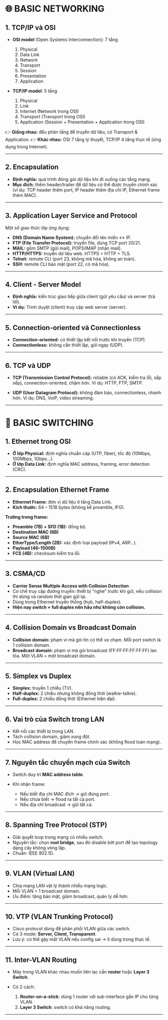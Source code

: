 # 🌐 BASIC NETWORKING

## 1. TCP/IP và OSI

* **OSI model** (Open Systems Interconnection): 7 tầng

  1. Physical
  2. Data Link
  3. Network
  4. Transport
  5. Session
  6. Presentation
  7. Application

* **TCP/IP model**: 5 tầng

  1. Physical
  2. Link
  3. Internet (Network trong OSI)
  4. Transport (Transport trong OSI)
  5. Application (Session + Presentation + Application trong OSI)

👉 **Giống nhau:** đều phân tầng để truyền dữ liệu, có Transport & Application.
👉 **Khác nhau:** OSI 7 tầng lý thuyết, TCP/IP 4 tầng thực tế (ứng dụng trong Internet).

---

## 2. Encapsulation

* **Định nghĩa:** quá trình đóng gói dữ liệu khi đi xuống các tầng mạng.
* **Mục đích:** thêm header/trailer để dữ liệu có thể được truyền chính xác (ví dụ: TCP header thêm port, IP header thêm địa chỉ IP, Ethernet frame thêm MAC).

---

## 3. Application Layer Service and Protocol

Một số giao thức lớp ứng dụng:

* **DNS (Domain Name System):** chuyển đổi tên miền ↔ IP.
* **FTP (File Transfer Protocol):** truyền file, dùng TCP port 20/21.
* **MAIL:** gồm SMTP (gửi mail), POP3/IMAP (nhận mail).
* **HTTP/HTTPS:** truyền dữ liệu web. HTTPS = HTTP + TLS.
* **Telnet:** remote CLI (port 23, không mã hóa, không an toàn).
* **SSH:** remote CLI bảo mật (port 22, có mã hóa).

---

## 4. Client - Server Model

* **Định nghĩa:** kiến trúc giao tiếp giữa client (gửi yêu cầu) và server (trả lời).
* **Ví dụ:** Trình duyệt (client) truy cập web server (server).

---

## 5. Connection-oriented và Connectionless

* **Connection-oriented:** có thiết lập kết nối trước khi truyền (TCP).
* **Connectionless:** không cần thiết lập, gửi ngay (UDP).

---

## 6. TCP và UDP

* **TCP (Transmission Control Protocol):** reliable (có ACK, kiểm tra lỗi, sắp xếp), connection-oriented, chậm hơn.
  Ví dụ: HTTP, FTP, SMTP.

* **UDP (User Datagram Protocol):** không đảm bảo, connectionless, nhanh hơn.
  Ví dụ: DNS, VoIP, video streaming.

---

# 🔀 BASIC SWITCHING

## 1. Ethernet trong OSI

* **Ở lớp Physical:** định nghĩa chuẩn cáp (UTP, fiber), tốc độ (10Mbps, 100Mbps, 1Gbps…).
* **Ở lớp Data Link:** định nghĩa MAC address, framing, error detection (CRC).

---

## 2. Encapsulation Ethernet Frame

* **Ethernet Frame:** đơn vị dữ liệu ở tầng Data Link.
* **Kích thước:** 64 – 1518 bytes (không kể preamble, IFG).

**Trường trong frame:**

* **Preamble (7B) + SFD (1B):** đồng bộ.
* **Destination MAC (6B)**
* **Source MAC (6B)**
* **EtherType/Length (2B):** xác định loại payload (IPv4, ARP…).
* **Payload (46–1500B)**
* **FCS (4B):** checksum kiểm tra lỗi.

---

## 3. CSMA/CD

* **Carrier Sense Multiple Access with Collision Detection**
* Cơ chế truy cập đường truyền: thiết bị "nghe" trước khi gửi, nếu collision thì dừng và random thời gian gửi lại.
* Dùng trong Ethernet truyền thống (hub, half-duplex).
* **Hiện nay switch + full duplex nên hầu như không còn collision.**

---

## 4. Collision Domain vs Broadcast Domain

* **Collision domain:** phạm vi mà gói tin có thể va chạm. Mỗi port switch là 1 collision domain.
* **Broadcast domain:** phạm vi mà gói broadcast (FF:FF:FF:FF:FF:FF) lan tỏa. Một VLAN = một broadcast domain.

---

## 5. Simplex vs Duplex

* **Simplex:** truyền 1 chiều (TV).
* **Half-duplex:** 2 chiều nhưng không đồng thời (walkie-talkie).
* **Full-duplex:** 2 chiều đồng thời (Ethernet hiện đại).

---

## 6. Vai trò của Switch trong LAN

* Kết nối các thiết bị trong LAN.
* Tách collision domain, giảm xung đột.
* Học MAC address để chuyển frame chính xác (không flood toàn mạng).

---

## 7. Nguyên tắc chuyển mạch của Switch

* Switch duy trì **MAC address table**.
* Khi nhận frame:

  * Nếu biết địa chỉ MAC đích → gửi đúng port.
  * Nếu chưa biết → flood ra tất cả port.
  * Nếu địa chỉ broadcast → gửi tất cả.

---

## 8. Spanning Tree Protocol (STP)

* Giải quyết loop trong mạng có nhiều switch.
* Nguyên tắc: chọn **root bridge**, sau đó disable bớt port để tạo topology dạng cây không vòng lặp.
* Chuẩn: IEEE 802.1D.

---

## 9. VLAN (Virtual LAN)

* Chia mạng LAN vật lý thành nhiều mạng logic.
* Mỗi VLAN = 1 broadcast domain.
* Ưu điểm: tăng bảo mật, giảm broadcast, quản lý dễ hơn.

---

## 10. VTP (VLAN Trunking Protocol)

* Cisco protocol dùng để phân phối VLAN giữa các switch.
* Có 3 mode: **Server, Client, Transparent**.
* Lưu ý: có thể gây mất VLAN nếu config sai → ít dùng trong thực tế.

---

## 11. Inter-VLAN Routing

* Máy trong VLAN khác nhau muốn liên lạc cần **router** hoặc **Layer 3 Switch**.
* Có 2 cách:

  1. **Router-on-a-stick**: dùng 1 router với sub-interface gắn IP cho từng VLAN.
  2. **Layer 3 Switch**: switch có khả năng routing.

---

